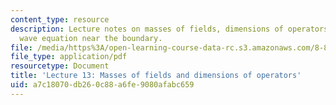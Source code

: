 ```yaml
---
content_type: resource
description: Lecture notes on masses of fields, dimensions of operators, and the AdS
  wave equation near the boundary.
file: /media/https%3A/open-learning-course-data-rc.s3.amazonaws.com/8-821-string-theory-fall-2008/a7c18070db260c88a6fe9080afabc659_lecture13.pdf
file_type: application/pdf
resourcetype: Document
title: 'Lecture 13: Masses of fields and dimensions of operators'
uid: a7c18070-db26-0c88-a6fe-9080afabc659
---
```

